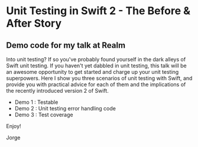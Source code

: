 # Unit Testing in Swift 2 - The Before & After Story
## Demo code for my talk at Realm 

Into unit testing? If so you've probably found yourself in the dark alleys of Swift unit testing. If you haven't yet dabbled in unit testing, this talk will be an awesome opportunity to get started and charge up your unit testing superpowers. Here I show you three scenarios of unit testing with Swift, and provide you with practical advice for each of them and the implications of the recently introduced version 2 of Swift. 

- Demo 1 : Testable
- Demo 2 : Unit testing error handling code
- Demo 3 : Test coverage

Enjoy!

Jorge